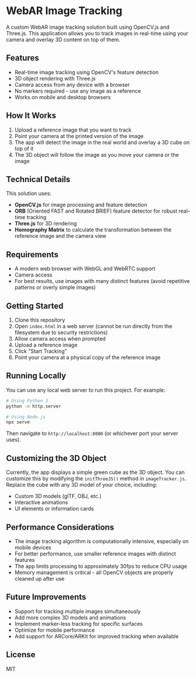 # WebAR Image Tracking

A custom WebAR image tracking solution built using OpenCV.js and Three.js. This application allows you to track images in real-time using your camera and overlay 3D content on top of them.

## Features

- Real-time image tracking using OpenCV's feature detection
- 3D object rendering with Three.js
- Camera access from any device with a browser
- No markers required - use any image as a reference
- Works on mobile and desktop browsers

## How It Works

1. Upload a reference image that you want to track
2. Point your camera at the printed version of the image
3. The app will detect the image in the real world and overlay a 3D cube on top of it
4. The 3D object will follow the image as you move your camera or the image

## Technical Details

This solution uses:

- **OpenCV.js** for image processing and feature detection
- **ORB** (Oriented FAST and Rotated BRIEF) feature detector for robust real-time tracking
- **Three.js** for 3D rendering
- **Homography Matrix** to calculate the transformation between the reference image and the camera view

## Requirements

- A modern web browser with WebGL and WebRTC support
- Camera access
- For best results, use images with many distinct features (avoid repetitive patterns or overly simple images)

## Getting Started

1. Clone this repository
2. Open `index.html` in a web server (cannot be run directly from the filesystem due to security restrictions)
3. Allow camera access when prompted
4. Upload a reference image
5. Click "Start Tracking"
6. Point your camera at a physical copy of the reference image

## Running Locally

You can use any local web server to run this project. For example:

```bash
# Using Python 3
python -m http.server

# Using Node.js
npx serve
```

Then navigate to `http://localhost:8000` (or whichever port your server uses).

## Customizing the 3D Object

Currently, the app displays a simple green cube as the 3D object. You can customize this by modifying the `initThreeJS()` method in `imageTracker.js`. Replace the cube with any 3D model of your choice, including:

- Custom 3D models (glTF, OBJ, etc.)
- Interactive animations
- UI elements or information cards

## Performance Considerations

- The image tracking algorithm is computationally intensive, especially on mobile devices
- For better performance, use smaller reference images with distinct features
- The app limits processing to approximately 30fps to reduce CPU usage
- Memory management is critical - all OpenCV objects are properly cleaned up after use

## Future Improvements

- Support for tracking multiple images simultaneously
- Add more complex 3D models and animations
- Implement marker-less tracking for specific surfaces
- Optimize for mobile performance
- Add support for ARCore/ARKit for improved tracking when available

## License

MIT
